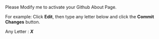 Please Modify me to activate your Github About Page.

For example: Click **Edit**, then type any letter below and click the **Commit Changes** button.

Any Letter : ___X___

